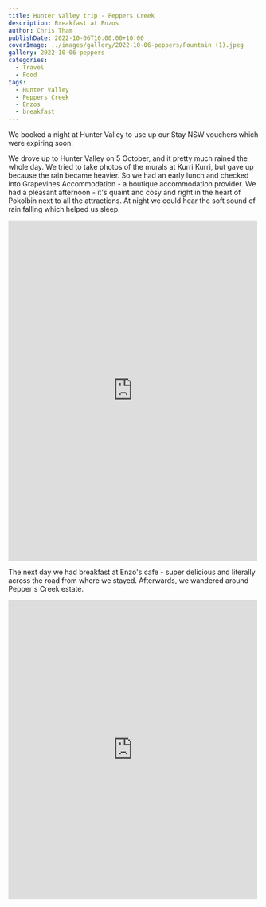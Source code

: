 ```yaml
---
title: Hunter Valley trip - Peppers Creek
description: Breakfast at Enzos
author: Chris Tham
publishDate: 2022-10-06T10:00:00+10:00
coverImage: ../images/gallery/2022-10-06-peppers/Fountain (1).jpeg
gallery: 2022-10-06-peppers
categories:
  - Travel
  - Food
tags:
  - Hunter Valley
  - Peppers Creek
  - Enzos
  - breakfast
---
```


We booked a night at Hunter Valley to use up our Stay NSW vouchers which were expiring soon.

We drove up to Hunter Valley on 5 October, and it pretty much rained the whole day. We tried to take photos of the murals at Kurri Kurri, but gave up because the rain became heavier. So we had an early lunch and checked into Grapevines Accommodation - a boutique accommodation provider. We had a pleasant afternoon - it's quaint and cosy and right in the heart of Pokolbin next to all the attractions. At night we could hear the soft sound of rain falling which helped us sleep.

<iframe src="https://www.facebook.com/plugins/post.php?href=https%3A%2F%2Fwww.facebook.com%2Fchris1.tham%2Fposts%2Fpfbid02u5TX7xzVf86zuoLQ5KaFqeoKJLav4NWFEyY231qJa97SfmUnPLjnqZqYLuY7ZNLSl&show_text=true&width=500" width="500" height="684" style="border:none;overflow:hidden" scrolling="no" frameborder="0" allowfullscreen="true" allow="autoplay; clipboard-write; encrypted-media; picture-in-picture; web-share"></iframe>

The next day we had breakfast at Enzo's cafe - super delicious and literally across the road from where we stayed. Afterwards, we wandered around Pepper's Creek estate.

<iframe src="https://www.facebook.com/plugins/post.php?href=https%3A%2F%2Fwww.facebook.com%2Fchris1.tham%2Fposts%2Fpfbid0yXxbguMCYU1TmQqaNwSHHqNsDPVcmCrKQQiBfMUKHXuVnepLiLJ1YziuKRQRdAUyl&show_text=true&width=500" width="500" height="601" style="border:none;overflow:hidden" scrolling="no" frameborder="0" allowfullscreen="true" allow="autoplay; clipboard-write; encrypted-media; picture-in-picture; web-share"></iframe>
